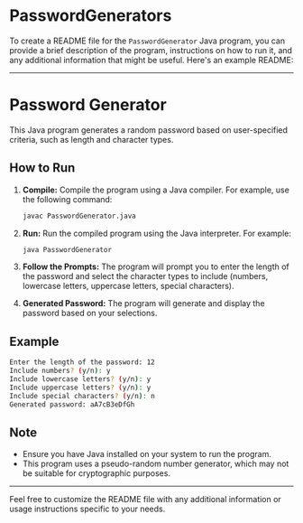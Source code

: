 # PasswordGenerators
To create a README file for the `PasswordGenerator` Java program, you can provide a brief description of the program, instructions on how to run it, and any additional information that might be useful. Here's an example README:

---

# Password Generator

This Java program generates a random password based on user-specified criteria, such as length and character types.

## How to Run

1. **Compile:** Compile the program using a Java compiler. For example, use the following command:

   ```sh
   javac PasswordGenerator.java
   ```

2. **Run:** Run the compiled program using the Java interpreter. For example:

   ```sh
   java PasswordGenerator
   ```

3. **Follow the Prompts:** The program will prompt you to enter the length of the password and select the character types to include (numbers, lowercase letters, uppercase letters, special characters).

4. **Generated Password:** The program will generate and display the password based on your selections.

## Example

```sh
Enter the length of the password: 12
Include numbers? (y/n): y
Include lowercase letters? (y/n): y
Include uppercase letters? (y/n): y
Include special characters? (y/n): n
Generated password: aA7cB3eDfGh
```

## Note

- Ensure you have Java installed on your system to run the program.
- This program uses a pseudo-random number generator, which may not be suitable for cryptographic purposes.

---

Feel free to customize the README file with any additional information or usage instructions specific to your needs.
